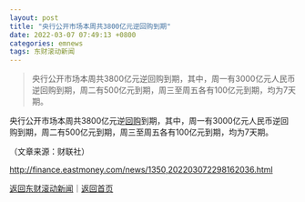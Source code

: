 ```yaml
---
layout: post
title: "央行公开市场本周共3800亿元逆回购到期"
date: 2022-03-07 07:49:13 +0800
categories: emnews
tags: 东财滚动新闻
---
```

> 央行公开市场本周共3800亿元逆回购到期，其中，周一有3000亿元人民币逆回购到期，周二有500亿元到期，周三至周五各有100亿元到期，均为7天期。

<p>央行公开市场本周共3800亿元逆<span id="Info.3285"><a href="http://data.eastmoney.com/gphg/" class="infokey">回购</a></span>到期，其中，周一有3000亿元人民币逆回购到期，周二有500亿元到期，周三至周五各有100亿元到期，均为7天期。</p><p class="em_media">（文章来源：财联社）</p>

<http://finance.eastmoney.com/news/1350,202203072298162036.html>

[返回东财滚动新闻](//finews.withounder.com/emnews/)｜[返回首页](//finews.withounder.com/)